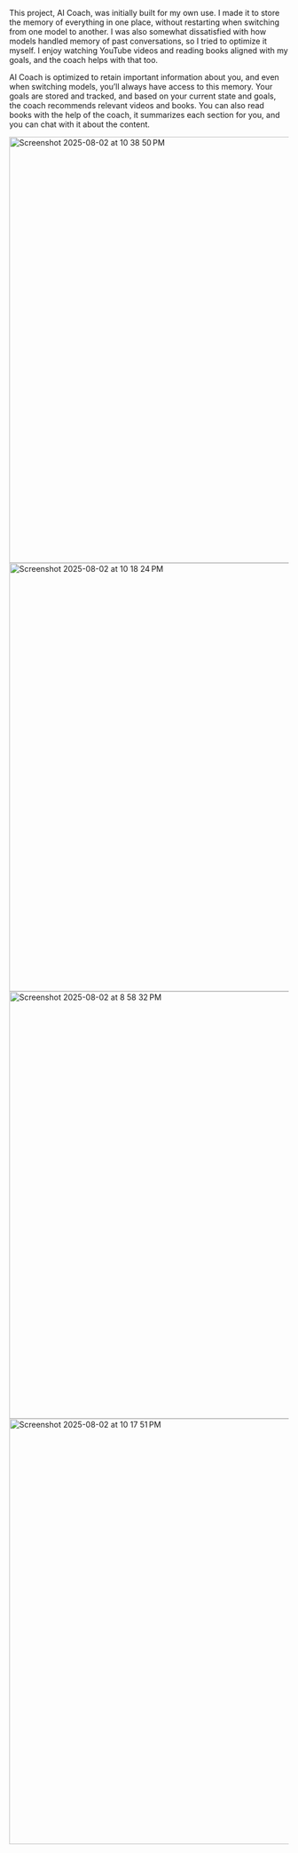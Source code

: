 This project, AI Coach, was initially built for my own use. I made it to store the memory of everything in one place, without restarting when switching from one model to another. I was also somewhat dissatisfied with how models handled memory of past conversations, so I tried to optimize it myself. I enjoy watching YouTube videos and reading books aligned with my goals, and the coach helps with that too.

AI Coach is optimized to retain important information about you, and even when switching models, you’ll always have access to this memory. Your goals are stored and tracked, and based on your current state and goals, the coach recommends relevant videos and books. You can also read books with the help of the coach, it summarizes each section for you, and you can chat with it about the content.

<img width="1511" height="768" alt="Screenshot 2025-08-02 at 10 38 50 PM" src="https://github.com/user-attachments/assets/1959c16e-7fbe-408e-8e0e-abd5b6b6a963" />
<img width="1509" height="772" alt="Screenshot 2025-08-02 at 10 18 24 PM" src="https://github.com/user-attachments/assets/a00ab881-e5f4-4979-9b89-47d96f333108" />
<img width="1509" height="770" alt="Screenshot 2025-08-02 at 8 58 32 PM" src="https://github.com/user-attachments/assets/7f394c42-dddd-466b-984e-92dd68075f27" />
<img width="1512" height="767" alt="Screenshot 2025-08-02 at 10 17 51 PM" src="https://github.com/user-attachments/assets/7ead46f2-1edc-45bf-b772-2f2f7d3ffd85" />
